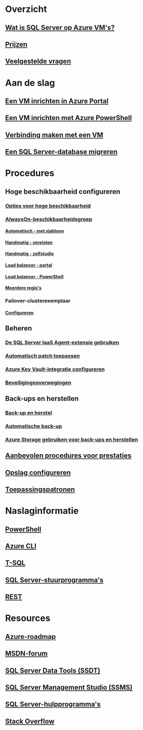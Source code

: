 # Overzicht
## [Wat is SQL Server op Azure VM's?](virtual-machines-windows-sql-server-iaas-overview.md) 
## [Prijzen](virtual-machines-windows-sql-server-pricing-guidance.md)
## [Veelgestelde vragen](virtual-machines-windows-sql-server-iaas-faq.md)
 
# Aan de slag
## [Een VM inrichten in Azure Portal](virtual-machines-windows-portal-sql-server-provision.md)
## [Een VM inrichten met Azure PowerShell](virtual-machines-windows-ps-sql-create.md)
## [Verbinding maken met een VM](virtual-machines-windows-sql-connect.md)
## [Een SQL Server-database migreren](virtual-machines-windows-migrate-sql.md)

# Procedures
## Hoge beschikbaarheid configureren
### [Opties voor hoge beschikbaarheid](virtual-machines-windows-sql-high-availability-dr.md) 
### [AlwaysOn-beschikbaarheidsgroep](virtual-machines-windows-portal-sql-availability-group-overview.md)
#### [Automatisch - met sjabloon](virtual-machines-windows-portal-sql-alwayson-availability-groups.md)
#### [Handmatig - vereisten](virtual-machines-windows-portal-sql-availability-group-prereq.md)
#### [Handmatig - zelfstudie](virtual-machines-windows-portal-sql-availability-group-tutorial.md)
#### [Load balancer - portal](virtual-machines-windows-portal-sql-alwayson-int-listener.md)
#### [Load balancer - PowerShell](virtual-machines-windows-portal-sql-ps-alwayson-int-listener.md)
#### [Meerdere regio's](virtual-machines-windows-portal-sql-availability-group-dr.md)
### Failover-clusterexemplaar
#### [Configureren](virtual-machines-windows-portal-sql-create-failover-cluster.md)

## Beheren
### [De SQL Server IaaS Agent-extensie gebruiken](virtual-machines-windows-sql-server-agent-extension.md)
### [Automatisch patch toepassen](virtual-machines-windows-sql-automated-patching.md)
### [Azure Key Vault-integratie configureren](virtual-machines-windows-ps-sql-keyvault.md)
### [Beveiligingsoverwegingen](virtual-machines-windows-sql-security.md)
## Back-ups en herstellen
### [Back-up en herstel](virtual-machines-windows-sql-backup-recovery.md)
### [Automatische back-up](virtual-machines-windows-sql-automated-backup.md)
### [Azure Storage gebruiken voor back-ups en herstellen](virtual-machines-windows-use-storage-sql-server-backup-restore.md)
## [Aanbevolen procedures voor prestaties](virtual-machines-windows-sql-performance.md)
## [Opslag configureren](virtual-machines-windows-sql-server-storage-configuration.md)
## [Toepassingspatronen](virtual-machines-windows-sql-server-app-patterns-dev-strategies.md)

# Naslaginformatie
## [PowerShell](/powershell/azure/overview)
## [Azure CLI](/cli/azure/)
## [T-SQL](https://msdn.microsoft.com/library/azure/bb510741.aspx)
## [SQL Server-stuurprogramma's](https://msdn.microsoft.com/library/mt654049.aspx)
## [REST](/rest/api/)

# Resources
## [Azure-roadmap](https://azure.microsoft.com/roadmap/)
## [MSDN-forum](https://social.msdn.microsoft.com/Forums/en-US/home?forum=WAVirtualMachinesforWindows&filter=alltypes&brandIgnore=True&sort=relevancedesc&searchTerm=SQL+Server)
## [SQL Server Data Tools (SSDT)](https://msdn.microsoft.com/library/mt204009.aspx)
## [SQL Server Management Studio (SSMS)](https://msdn.microsoft.com/library/mt238290.aspx)
## [SQL Server-hulpprogramma's](https://msdn.microsoft.com/library/mt238365.aspx)
## [Stack Overflow](http://stackoverflow.com/search?q=%5Bazure-virtual-machine%5D+sql+server)

